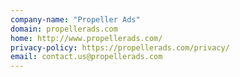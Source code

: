 ```yaml
---
company-name: "Propeller Ads"
domain: propellerads.com
home: http://www.propellerads.com/
privacy-policy: https://propellerads.com/privacy/
email: contact.us@propellerads.com
---
```




